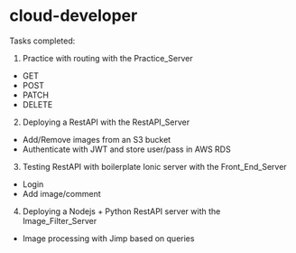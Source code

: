 # cloud-developer
Tasks completed:
1) Practice with routing with the Practice_Server
- GET
- POST
- PATCH
- DELETE

2) Deploying a RestAPI with the RestAPI_Server
- Add/Remove images from an S3 bucket
- Authenticate with JWT and store user/pass in AWS RDS

3) Testing RestAPI with boilerplate Ionic server with the Front_End_Server
- Login
- Add image/comment

4) Deploying a Nodejs + Python RestAPI server with the Image_Filter_Server
- Image processing with Jimp based on queries
